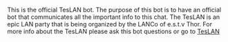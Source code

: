 This is the official TesLAN bot.
The purpose of this bot is to have an official bot that communicates all the important info to this chat.
The TesLAN is an epic LAN party that is being organized by the LANCo of e.s.t.v Thor.
For more info about the TesLAN please ask this bot questions or go to [TesLAN](teslan.thor.edu)